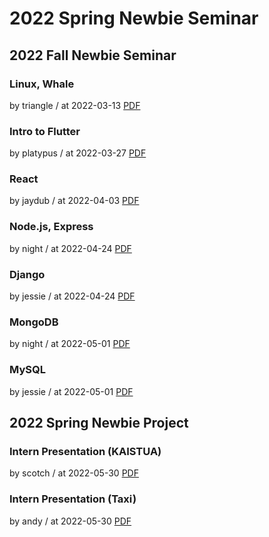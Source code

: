 # 2022 Spring Newbie Seminar

## 2022 Fall Newbie Seminar

### Linux, Whale

by triangle / at 2022-03-13
[PDF](https://s3.ap-northeast-2.amazonaws.com/sparcs.home/triangle_1647167232641.pptx)

### Intro to Flutter

by platypus / at 2022-03-27
[PDF](https://s3.ap-northeast-2.amazonaws.com/sparcs.home/platypus_1657514488550.pdf)

### React

by jaydub / at 2022-04-03
[PDF](https://s3.ap-northeast-2.amazonaws.com/sparcs.home/jaydub_1649054829352.pptx)

### Node.js, Express

by night / at 2022-04-24
[PDF](https://s3.ap-northeast-2.amazonaws.com/sparcs.home/night_1657514618582.pdf)

### Django

by jessie / at 2022-04-24
[PDF](https://s3.ap-northeast-2.amazonaws.com/sparcs.home/jessie_1657514682819.pdf)

### MongoDB

by night / at 2022-05-01
[PDF](https://s3.ap-northeast-2.amazonaws.com/sparcs.home/night_1657514754860.pdf)

### MySQL

by jessie / at 2022-05-01
[PDF](https://s3.ap-northeast-2.amazonaws.com/sparcs.home/jessie_1657514780580.pdf)

## 2022 Spring Newbie Project

### Intern Presentation (KAISTUA)

by scotch / at 2022-05-30
[PDF](https://s3.ap-northeast-2.amazonaws.com/sparcs.home/scotch_1659942755016.pdf)

### Intern Presentation (Taxi)

by andy / at 2022-05-30
[PDF](https://s3.ap-northeast-2.amazonaws.com/sparcs.home/andy_1659942777418.pptx)
